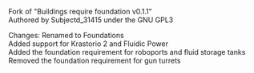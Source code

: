 Fork of "Buildings require foundation v0.1.1"  
Authored by Subjectd_31415 under the GNU GPL3  

Changes:
Renamed to Foundations  
Added support for Krastorio 2 and Fluidic Power  
Added the foundation requirement for roboports and fluid storage tanks  
Removed the foundation requirement for gun turrets  
